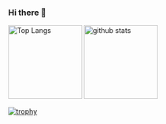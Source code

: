 ### Hi there 👋

<p align="left"> 
  <img alt="Top Langs" height="150px" src="https://github-readme-stats.vercel.app/api/top-langs/?username=hariken-1293&layout=compact&show_icons=true" />
  <img alt="github stats" height="150px" src="https://github-readme-stats.vercel.app/api?username=hariken-1293&show_icons=ture" />
</p>

[![trophy](https://github-profile-trophy.vercel.app/?username=hariken-1293)](https://github.com/ryo-ma/github-profile-trophy)

